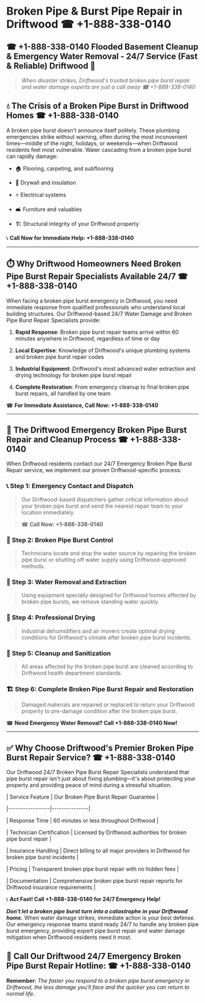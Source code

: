 # Broken Pipe & Burst Pipe Repair in Driftwood ☎ +1-888-338-0140  
## ☎ +1-888-338-0140 Flooded Basement Cleanup & Emergency Water Removal - 24/7 Service (Fast & Reliable) Driftwood 🚨  

> *When disaster strikes, Driftwood's trusted broken pipe burst repair and water damage experts are just a call away ☎ +1-888-338-0140*  

## 💧 The Crisis of a Broken Pipe Burst in Driftwood Homes ☎ +1-888-338-0140  

A broken pipe burst doesn't announce itself politely. These plumbing emergencies strike without warning, often during the most inconvenient times—middle of the night, holidays, or weekends—when Driftwood residents feel most vulnerable. Water cascading from a broken pipe burst can rapidly damage:  

* 🏠 Flooring, carpeting, and subflooring  
* 🧱 Drywall and insulation  
* ⚡ Electrical systems  
* 🛋️ Furniture and valuables  
* 🏗️ Structural integrity of your Driftwood property  

📞 **Call Now for Immediate Help: +1-888-338-0140**  

---  

## ⏱️ Why Driftwood Homeowners Need Broken Pipe Burst Repair Specialists Available 24/7 ☎ +1-888-338-0140  

When facing a broken pipe burst emergency in Driftwood, you need immediate response from qualified professionals who understand local building structures. Our Driftwood-based 24/7 Water Damage and Broken Pipe Burst Repair Specialists provide:  

1. **Rapid Response**: Broken pipe burst repair teams arrive within 60 minutes anywhere in Driftwood, regardless of time or day  
2. **Local Expertise**: Knowledge of Driftwood's unique plumbing systems and broken pipe burst repair codes  
3. **Industrial Equipment**: Driftwood's most advanced water extraction and drying technology for broken pipe burst repair  
4. **Complete Restoration**: From emergency cleanup to final broken pipe burst repairs, all handled by one team  

☎ **For Immediate Assistance, Call Now: +1-888-338-0140**  

---  

## 🔧 The Driftwood Emergency Broken Pipe Burst Repair and Cleanup Process ☎ +1-888-338-0140  

When Driftwood residents contact our 24/7 Emergency Broken Pipe Burst Repair service, we implement our proven Driftwood-specific process:  

### 📞 Step 1: Emergency Contact and Dispatch  
> Our Driftwood-based dispatchers gather critical information about your broken pipe burst and send the nearest repair team to your location immediately.  
> ☎ **Call Now: +1-888-338-0140**  

### 🚿 Step 2: Broken Pipe Burst Control  
> Technicians locate and stop the water source by repairing the broken pipe burst or shutting off water supply using Driftwood-approved methods.  

### 🌊 Step 3: Water Removal and Extraction  
> Using equipment specially designed for Driftwood homes affected by broken pipe bursts, we remove standing water quickly.  

### 💨 Step 4: Professional Drying  
> Industrial dehumidifiers and air movers create optimal drying conditions for Driftwood's climate after broken pipe burst incidents.  

### 🧼 Step 5: Cleanup and Sanitization  
> All areas affected by the broken pipe burst are cleaned according to Driftwood health department standards.  

### 🏗️ Step 6: Complete Broken Pipe Burst Repair and Restoration  
> Damaged materials are repaired or replaced to return your Driftwood property to pre-damage condition after the broken pipe burst.  

☎ **Need Emergency Water Removal? Call +1-888-338-0140 Now!**  

---  

## ✅ Why Choose Driftwood's Premier Broken Pipe Burst Repair Service? ☎ +1-888-338-0140  

Our Driftwood 24/7 Broken Pipe Burst Repair Specialists understand that pipe burst repair isn't just about fixing plumbing—it's about protecting your property and providing peace of mind during a stressful situation.  

| Service Feature | Our Broken Pipe Burst Repair Guarantee |  
|-----------------|---------------|  
| Response Time | 60 minutes or less throughout Driftwood |  
| Technician Certification | Licensed by Driftwood authorities for broken pipe burst repair |  
| Insurance Handling | Direct billing to all major providers in Driftwood for broken pipe burst incidents |  
| Pricing | Transparent broken pipe burst repair with no hidden fees |  
| Documentation | Comprehensive broken pipe burst repair reports for Driftwood insurance requirements |  

📞 **Act Fast! Call +1-888-338-0140 for 24/7 Emergency Help!**  

***Don't let a broken pipe burst turn into a catastrophe in your Driftwood home.*** When water damage strikes, immediate action is your best defense. Our emergency response teams stand ready 24/7 to handle any broken pipe burst emergency, providing expert pipe burst repair and water damage mitigation when Driftwood residents need it most.  

## 📱 Call Our Driftwood 24/7 Emergency Broken Pipe Burst Repair Hotline: ☎ +1-888-338-0140  

**Remember**: *The faster you respond to a broken pipe burst emergency in Driftwood, the less damage you'll face and the quicker you can return to normal life.*